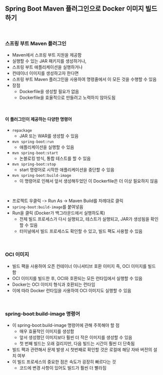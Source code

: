 ## Spring Boot Maven 플러그인으로 Docker 이미지 빌드하기


<br>


### 스프링 부트 Maven 플러그인
* Maven에서 스프링 부트 지원을 제공함
* 실행할 수 있는 JAR 패키지를 생성하거나, 
* 스프링 부트 애플리케이션을 실행하거나
* 컨테이너 이미지를 생성하고자 한다면
* 스프링 부트 Maven 플러그인을 사용하여 명령줄에서 이 모든 것을 수행할 수 있음
* 장점
  * Dockerfile을 생성할 필요가 없음
  * Dockerfile을 효율적으로 만들려고 노력하지 않아도됨

<br>

#### 이 플러그인이 제공하는 다양한 명령어
* ```repackage```
  * JAR 또는 WAR를 생성할 수 있음
* ```mvn spring-boot:run```
  * 애플리케이션을 실행할 수 있음
* ```mvn spring-boot:start```
  * 논블로킹 방식, 통합 테스트를 할 수 있음
* ```mvn spring-boot:stop```
  * start 명령어로 시작한 애플리케이션을 중단할 수 있음
* ```mvn spring-boot:build-image``` 
  * 이 명령어로 인해서 앞서 생성해두었던 이 Dockerfile은 더 이상 필요하지 않음

<br>

* 프로젝트 우클릭 -> Run As ->  Maven Build를 차례대로 클릭
* ```spring-boot:build-image```를 붙여넣음
* Run을 클릭 (Docker가 백그라운드에서 실행하도록)
  * 전체 빌드 프로세스가 다시 실행되고, 테스트가 실행되고, JAR가 생성됨을 확인할 수 있음
  * 터미널에서 빌드 프로세스도 확인할 수 있고, 빌드 팩도 사용할 수 있음


<br>

### OCI 이미지
* 빌드 팩을 사용하여 오픈 컨테이너 이니셔티브 호환 이미지 즉, OCI 이미지를 빌드함
* OCI 이미지를 빌드한 후, OCI와 호환되는 모든 런타임에서 실행할 수 있음
* Docker는 OCI 이미지 형식과 호환되는 런타임
* 이에 따라 Docker 런타임을 사용하여 OCI 이미지도 실행할 수 있음


<br>

### spring-boot:build-image 명령어
* 이 spring-boot:build-image 명령어에 관해 주목해야 할 점
  * 매우 효율적인 이미지를 생성함
  * 앞서 생성했던 이미지보다 훨씬 더 작은 이미지를 생성할 수 있음
  * 첫 번째 빌드는 오래 걸리지만, 다음 빌드는 시간이 훨씬 더 단축됨
* 빌드 팩과 관련해서 문제 발생 시 첫번째로 확인할 것은 로컬에 해당 자바 버전의 설치 여부
* 이 빌드 프로세스의 중요한 점은 속도가 굉장히 빠르다는 것
  * 코드에 변경 사항이 있어도 빌드가 훨씬 더 빨라짐







